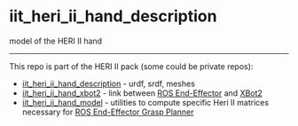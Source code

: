# iit_heri_ii_hand_description
model of the HERI II hand

---

This repo is part of the HERI II pack (some could be private repos):
- [iit_heri_ii_hand_description](https://github.com/ADVRHumanoids/iit_heri_ii_hand_description) - urdf, srdf, meshes
- [iit_heri_ii_hand_xbot2](https://github.com/ADVRHumanoids/iit_heri_ii_hand_xbot2) - link between [ROS End-Effector](https://github.com/ADVRHumanoids/ROSEndEffector) and [XBot2](https://github.com/ADVRHumanoids/xbot2_wip)
- [iit_heri_ii_hand_model](https://github.com/ADVRHumanoids/iit_heri_ii_hand_model) - utilities to compute specific Heri II matrices necessary for [ROS End-Effector Grasp Planner](https://github.com/ADVRHumanoids/ROSEE-GraspPlanner)


